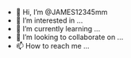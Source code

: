 - 👋 Hi, I’m @JAMES12345mm
- 👀 I’m interested in ...
- 🌱 I’m currently learning ...
- 💞️ I’m looking to collaborate on ...
- 📫 How to reach me ...

<!---
JAMES12345mm/JAMES12345mm is a ✨ special ✨ repository because its `README.md` (this file) appears on your GitHub profile.
You can click the Preview link to take a look at your changes.
--->
